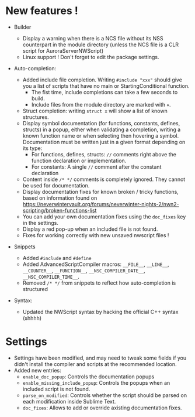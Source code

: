 

# New features !

- Builder
	+ Display a warning when there is a NCS file without its NSS counterpart
	  in the module directory (unless the NCS file is a CLR script for
	  AuroraServerNWScript)
	+ Linux support ! Don't forget to edit the package settings.

- Auto-completion:
	+ Added include file completion. Writing `#include "xxx"` should give you
	  a list of scripts that have no main or StartingConditional function.
		* The fist time, include completions can take a few seconds to build.
		* Include files from the module directory are marked with `⋄`.
	+ Struct completion: writing `struct x` will show a list of known
	  structures.
	+ Display symbol documentation (for functions, constants, defines,
	  structs) in a popup, either when validating a completion, writing a
	  known function name or when selecting then hovering a symbol.
	  Documentation must be written just in a given format depending on its
	  type:
	  * For functions, defines, structs: `//` comments right above the
	    function declaration or implementation.
	  * For constants: A single `//` comment after the constant declaration
	+ Content inside `/* */` comments is completely ignored. They cannot be
	  used for documentation.
	+ Display documentation fixes for known broken / tricky functions, based
	  on information found on
	  https://neverwintervault.org/forums/neverwinter-nights-2/nwn2-scripting/broken-functions-list
	+ You can add your own documentation fixes using the `doc_fixes` key in
	  the settings.
	+ Display a red pop-up when an included file is not found.
	+ Fixes for working correctly with new unsaved nwscript files !

- Snippets
	+ Added `#include` and `#define`
	+ Added AdvancedScriptCompiler macros: `__FILE__`, `__LINE__`,
	  `__COUNTER__`, `__FUNCTION__`, `__NSC_COMPILER_DATE__`,
	  `__NSC_COMPILER_TIME__`.
	+ Removed `/* */` from snippets to reflect how auto-completion is
	  structured

- Syntax:
	+ Updated the NWScript syntax by hacking the official C++ syntax (shhhh)


# Settings

- Settings have been modified, and may need to tweak some fields if you didn't
  install the compiler and scripts at the recommended location.
- Added new entries:
	+ `enable_doc_popup`: Controls the documentation popups
	+ `enable_missing_include_popup`: Controls the popups when an included
	  script is not found.
	+ `parse_on_modified`: Controls whether the script should be parsed on
	  each modification inside Sublime Text.
	+ `doc_fixes`: Allows to add or override axisting documentation fixes.
